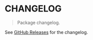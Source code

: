 # CHANGELOG

> Package changelog.

See [GitHub Releases](https://github.com/stdlib-js/assert-is-array-like/releases) for the changelog.